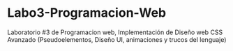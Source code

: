 # Labo3-Programacion-Web
Laboratorio #3 de Programacion web, Implementación de Diseño web CSS Avanzado (Pseudoelementos, Diseño UI,  animaciones y trucos del lenguaje) 
